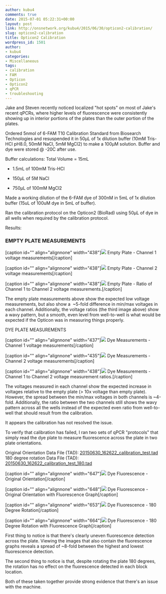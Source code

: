 ```yaml
---
author: kubu4
comments: true
date: 2015-07-01 05:22:31+00:00
layout: post
link: http://onsnetwork.org/kubu4/2015/06/30/opticon2-calibration/
slug: opticon2-calibration
title: Opticon2 Calibration
wordpress_id: 1501
author:
- kubu4
categories:
- Miscellaneous
tags:
- calibration
- FAM
- Opticon
- Opticon2
- qPCR
- troubleshooting
---
```


Jake and Steven recently noticed localized "hot spots" on most of Jake's recent qPCRs, where higher levels of fluorescence were consistently showing up in interior portions of the plates than the outer portion of the plates.

Ordered 5nmol of 6-FAM T10 Calibration Standard from Biosearch Technologies and resuspended it in 50μL of 1x dilution buffer (10mM Tris-HCl pH8.0, 50mM NaCl, 5mM MgCl2) to make a 100μM solution. Buffer and dye were stored @ -20C after use.

Buffer calculations: Total Volume = 15mL




    
  * 1.5mL of 100mM Tris-HCl

    
  * 150μL of 5M NaCl

    
  * 750μL of 100mM MgCl2



Made a working dilution of the 6-FAM dye of 300nM in 5mL of 1x dilution buffer (15uL of 100uM dye in 5mL of buffer).

Ran the calibration protocol on the Opticon2 (BioRad) using 50μL of dye in all wells when required by the calibration protocol.



Results:



### EMPTY PLATE MEASUREMENTS



[caption id="" align="alignnone" width="438"][![](http://eagle.fish.washington.edu/Arabidopsis/20150630_qPCR_cal_empty_ch1.JPG)](http://eagle.fish.washington.edu/Arabidopsis/20150630_qPCR_cal_empty_ch1.JPG) Empty Plate - Channel 1 voltage measurements[/caption]



[caption id="" align="alignnone" width="438"][![](http://eagle.fish.washington.edu/Arabidopsis/20150630_qPCR_cal_empty_ch2.JPG)](http://eagle.fish.washington.edu/Arabidopsis/20150630_qPCR_cal_empty_ch2.JPG) Empty Plate - Channel 2 voltage measurements[/caption]



[caption id="" align="alignnone" width="438"][![](http://eagle.fish.washington.edu/Arabidopsis/20150630_qPCR_cal_empty_ch1_2.JPG)](http://eagle.fish.washington.edu/Arabidopsis/20150630_qPCR_cal_empty_ch1_2.JPG) Empty Plate - Ratio of Channel 1 to Channel 2 voltage measurements.[/caption]



The empty plate measurements above show the expected low voltage measurements, but also show a  ~5-fold difference in min/max voltages in each channel. Additionally, the voltage ratios (the third image above) show a wavy pattern, but a smooth, even level from well-to-well is what would be expected if the Opticon was in measuring things properly.



DYE PLATE MEASUREMENTS

[caption id="" align="alignnone" width="437"][![](http://eagle.fish.washington.edu/Arabidopsis/20150630_qPCR_cal_dye_ch1.JPG)](http://eagle.fish.washington.edu/Arabidopsis/20150630_qPCR_cal_dye_ch1.JPG) Dye Measurements - Channel 1 voltage measurements[/caption]



[caption id="" align="alignnone" width="435"][![](http://eagle.fish.washington.edu/Arabidopsis/20150630_qPCR_cal_dye_ch2.JPG)](http://eagle.fish.washington.edu/Arabidopsis/20150630_qPCR_cal_dye_ch2.JPG) Dye Measurements - Channel 2 voltage measurements[/caption]



[caption id="" align="alignnone" width="438"][![](http://eagle.fish.washington.edu/Arabidopsis/20150630_qPCR_cal_dye_ch1_2.JPG)](http://eagle.fish.washington.edu/Arabidopsis/20150630_qPCR_cal_dye_ch1_2.JPG) Dye Measurements - Channel 1 to Channel 2 voltage measurement ratios.[/caption]



The voltages measured in each channel show the expected increase in voltages relative to the empty plate (> 10x voltage than empty plate). However, the spread between the min/max voltages in both channels is ~4-fold. Additionally, the ratio between the two channels still shows the wavy pattern across all the wells instead of the expected even ratio from well-to-well that should result from the calibration.

It appears the calibration has not resolved the issue.



To verify that calibration has failed, I ran two sets of qPCR "protocols" that simply read the dye plate to measure fluorescence across the plate in two plate orientations.

Original Orientation Data File (TAD): [20150630_162622_calibration_test.tad](http://eagle.fish.washington.edu/Arabidopsis/qPCR/Opticon/20150630_162622_calibration_test.tad)
180 degree rotation Data File (TAD): [20150630_162622_calibration_test_180.tad](http://eagle.fish.washington.edu/Arabidopsis/qPCR/Opticon/20150630_162622_calibration_test_180.tad)



[caption id="" align="alignnone" width="647"][![](http://eagle.fish.washington.edu/Arabidopsis/20150630_qPCR_dye_reads.JPG)](http://eagle.fish.washington.edu/Arabidopsis/20150630_qPCR_dye_reads.JPG) Dye Fluorescence - Original Orientation[/caption]



[caption id="" align="alignnone" width="648"][![](http://eagle.fish.washington.edu/Arabidopsis/20150630_qPCR_dye_reads2.JPG)](http://eagle.fish.washington.edu/Arabidopsis/20150630_qPCR_dye_reads2.JPG) Dye Fluorescence - Original Orientation with Fluorescence Graph[/caption]



[caption id="" align="alignnone" width="653"][![](http://eagle.fish.washington.edu/Arabidopsis/20150630_qPCR_dye_reads_180.JPG)](http://eagle.fish.washington.edu/Arabidopsis/20150630_qPCR_dye_reads_180.JPG) Dye Fluorescence - 180 Degree Rotation[/caption]



[caption id="" align="alignnone" width="664"][![](http://eagle.fish.washington.edu/Arabidopsis/20150630_qPCR_dye_reads2_180.JPG)](http://eagle.fish.washington.edu/Arabidopsis/20150630_qPCR_dye_reads2_180.JPG) Dye Fluorescence - 180 Degree Rotation with Fluorescence Graph[/caption]





First thing to notice is that there's clearly uneven fluorescence detection across the plate. Viewing the images that also contain the fluorescence graphs reveals a spread of ~8-fold between the highest and lowest fluorescence detection.

The second thing to notice is that, despite rotating the plate 180 degrees, the rotation has no effect on the fluorescence detected in each block location.

Both of these taken together provide strong evidence that there's an issue with the machine.
